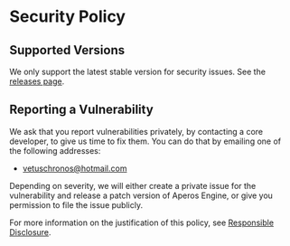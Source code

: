 # Security Policy

## Supported Versions

We only support the latest stable version for security issues.
See the [releases page](https://github.com/VetusChronos/aperosengine/releases).

## Reporting a Vulnerability

We ask that you report vulnerabilities privately, by contacting a core developer,
to give us time to fix them. You can do that by emailing one of the following addresses:

* vetuschronos@hotmail.com

Depending on severity, we will either create a private issue for the vulnerability
and release a patch version of Aperos Engine, or give you permission to file the issue publicly.

For more information on the justification of this policy, see
[Responsible Disclosure](https://en.wikipedia.org/wiki/Responsible_disclosure).
